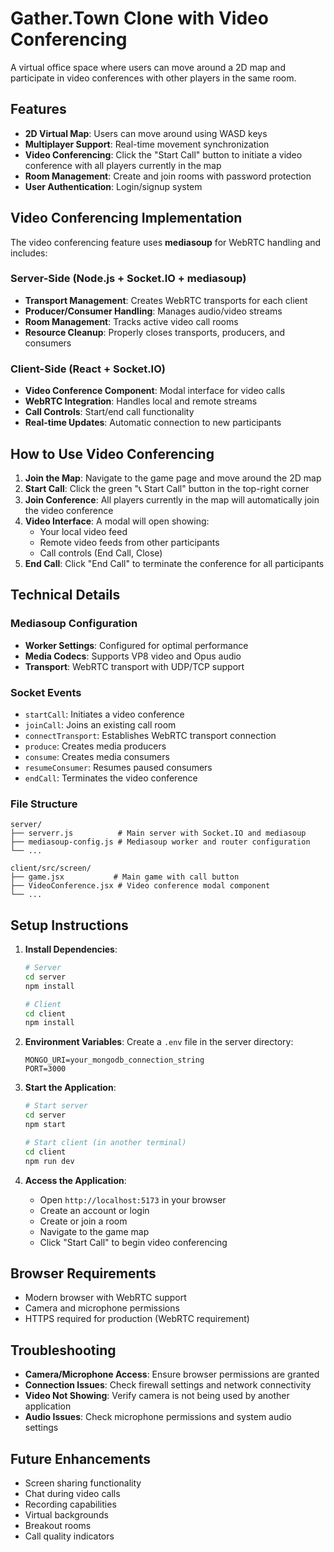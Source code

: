 # Gather.Town Clone with Video Conferencing

A virtual office space where users can move around a 2D map and participate in video conferences with other players in the same room.

## Features

- **2D Virtual Map**: Users can move around using WASD keys
- **Multiplayer Support**: Real-time movement synchronization
- **Video Conferencing**: Click the "Start Call" button to initiate a video conference with all players currently in the map
- **Room Management**: Create and join rooms with password protection
- **User Authentication**: Login/signup system

## Video Conferencing Implementation

The video conferencing feature uses **mediasoup** for WebRTC handling and includes:

### Server-Side (Node.js + Socket.IO + mediasoup)
- **Transport Management**: Creates WebRTC transports for each client
- **Producer/Consumer Handling**: Manages audio/video streams
- **Room Management**: Tracks active video call rooms
- **Resource Cleanup**: Properly closes transports, producers, and consumers

### Client-Side (React + Socket.IO)
- **Video Conference Component**: Modal interface for video calls
- **WebRTC Integration**: Handles local and remote streams
- **Call Controls**: Start/end call functionality
- **Real-time Updates**: Automatic connection to new participants

## How to Use Video Conferencing

1. **Join the Map**: Navigate to the game page and move around the 2D map
2. **Start Call**: Click the green "📞 Start Call" button in the top-right corner
3. **Join Conference**: All players currently in the map will automatically join the video conference
4. **Video Interface**: A modal will open showing:
   - Your local video feed
   - Remote video feeds from other participants
   - Call controls (End Call, Close)
5. **End Call**: Click "End Call" to terminate the conference for all participants

## Technical Details

### Mediasoup Configuration
- **Worker Settings**: Configured for optimal performance
- **Media Codecs**: Supports VP8 video and Opus audio
- **Transport**: WebRTC transport with UDP/TCP support

### Socket Events
- `startCall`: Initiates a video conference
- `joinCall`: Joins an existing call room
- `connectTransport`: Establishes WebRTC transport connection
- `produce`: Creates media producers
- `consume`: Creates media consumers
- `resumeConsumer`: Resumes paused consumers
- `endCall`: Terminates the video conference

### File Structure
```
server/
├── serverr.js          # Main server with Socket.IO and mediasoup
├── mediasoup-config.js # Mediasoup worker and router configuration
└── ...

client/src/screen/
├── game.jsx           # Main game with call button
├── VideoConference.jsx # Video conference modal component
└── ...
```

## Setup Instructions

1. **Install Dependencies**:
   ```bash
   # Server
   cd server
   npm install

   # Client
   cd client
   npm install
   ```

2. **Environment Variables**:
   Create a `.env` file in the server directory:
   ```
   MONGO_URI=your_mongodb_connection_string
   PORT=3000
   ```

3. **Start the Application**:
   ```bash
   # Start server
   cd server
   npm start

   # Start client (in another terminal)
   cd client
   npm run dev
   ```

4. **Access the Application**:
   - Open `http://localhost:5173` in your browser
   - Create an account or login
   - Create or join a room
   - Navigate to the game map
   - Click "Start Call" to begin video conferencing

## Browser Requirements

- Modern browser with WebRTC support
- Camera and microphone permissions
- HTTPS required for production (WebRTC requirement)

## Troubleshooting

- **Camera/Microphone Access**: Ensure browser permissions are granted
- **Connection Issues**: Check firewall settings and network connectivity
- **Video Not Showing**: Verify camera is not being used by another application
- **Audio Issues**: Check microphone permissions and system audio settings

## Future Enhancements

- Screen sharing functionality
- Chat during video calls
- Recording capabilities
- Virtual backgrounds
- Breakout rooms
- Call quality indicators 